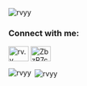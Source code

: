 <p align="left"> <img src="https://komarev.com/ghpvc/?username=rvyy&label=Profile%20views&color=000000&styles=flat" alt="rvyy" /> </p>

<h3 align="left">Connect with me:</h3>
<p align="left">
<a href="https://instagram.com/rv.y" target="blank"><img align="center" src="https://raw.githubusercontent.com/rahuldkjain/github-profile-readme-generator/master/src/images/icons/Social/instagram.svg" alt="rv.y" height="30" width="40" /></a>
<a href="https://discord.gg/ZbzR7cAQNV" target="blank"><img align="center" src="https://raw.githubusercontent.com/rahuldkjain/github-profile-readme-generator/master/src/images/icons/Social/discord.svg" alt="ZbzR7cAQNV" height="30" width="40" /></a>
</p>

<p><img align="left" src="https://github-readme-stats.vercel.app/api/top-langs?username=rvyy&show_icons=true&locale=en&layout=compact" alt="rvyy" /></p>

<p>&nbsp;<img align="center" src="https://github-readme-stats.vercel.app/api?username=rvyy&show_icons=true&locale=en" alt="rvyy" /></p>
